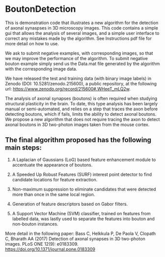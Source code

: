 # BoutonDetection

This is demonstration code that illustrates a new algorithm for the detection of axonal synaspses in 3D microscopy images.
This code contains a simple gui that allows the analysis of several images, and a simple user interface to correct any mistakes made by the algorithm. See Instructions pdf file for more detail on how to use.

We ask to submit negative examples, with corresponding images, so that we may improve the performance of the algorithm. To submit negative bouton example simply send us the Data.mat file generated by the algorithm with the corresponding image data.

We have released the test and training data (with binary image labels) in Zenodo (DOI: 10.5281/zenodo.215600), a public repository, at the following url: https://www.zenodo.org/record/215600#.WHeeT_mLQ2w. 


The analysis of axonal synapses (boutons) is often required when studying structural plasticity in the brain. To date, this type analysis has been largely manual or semi-automated, and relies on a step that traces the axon before detecting boutons, which if fails, limits the ability to detect axonal boutons. We propose a new algorithm that does not require tracing the axon to detect axonal boutons in 3D two-photon images taken from the mouse cortex. 

## The final algorithm proposed has the following main steps: ##
1. A Laplacian of Gaussians (LoG) based feature enhancement module to accentuate the appearance of boutons. 

2.  A Speeded Up Robust Features (SURF) interest point detector to find candidate locations for feature extraction. 

3.  Non-maximum suppression to eliminate candidates that were detected more than once in the same local region. 

4.  Generation of feature descriptors based on Gabor filters. 

5.  A Support Vector Machine (SVM) classifier, trained on features from labelled data, was lastly used to separate the features into bouton and non-bouton instances. 


More detail in the following paper: 
Bass C, Helkkula P, De Paola V, Clopath C, Bharath AA (2017) Detection of axonal synapses in 3D two-photon images. PLoS ONE 12(9): e0183309. https://doi.org/10.1371/journal.pone.0183309
